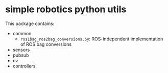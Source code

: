 # simple robotics python utils

This package contains:

- common
    - `ros1bag_ros2bag_conversions.py`: ROS-independent implementation of ROS bag conversions
- sensors
- pubsub
- cv
- controllers
